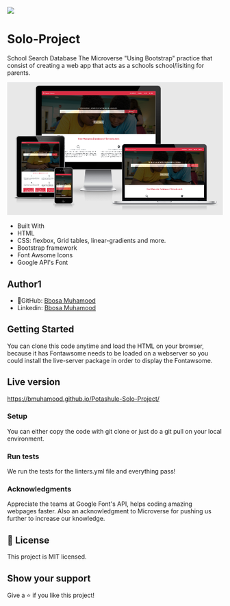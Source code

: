 ![](https://img.shields.io/badge/Microverse-blueviolet)

# Solo-Project

School Search Database
The Microverse "Using Bootstrap" practice that consist of creating a web app that acts as a schools school/lisiting for parents. 

![screenshot](./images/Screenshot.png)

- Built With
- HTML
- CSS: flexbox, Grid tables, linear-gradients and more.
- Bootstrap framework
- Font Awsome Icons
- Google API's Font

## Author1
- 👤GitHub: [Bbosa Muhamood](https://github.com/bmuhamood)
- Linkedin: [Bbosa Muhamood](https://www.linkedin.com/in/bbosa-muhamood-06845576)

## Getting Started
You can clone this code anytime and load the HTML on your browser, because it has Fontawsome needs to be loaded on a webserver so you could install the live-server package in order to display the Fontawsome.

## Live version
https://bmuhamood.github.io/Potashule-Solo-Project/


### Setup
You can either copy the code with git clone or just do a git pull on your local environment.

### Run tests
We run the tests for the linters.yml file and everything pass!


### Acknowledgments
Appreciate the teams at Google Font's API, helps coding amazing webpages faster. Also an acknowledgment to Microverse for pushing us further to increase our knowledge.

## 📝 License
This project is MIT licensed.


## Show your support
Give a ⭐️ if you like this project!

